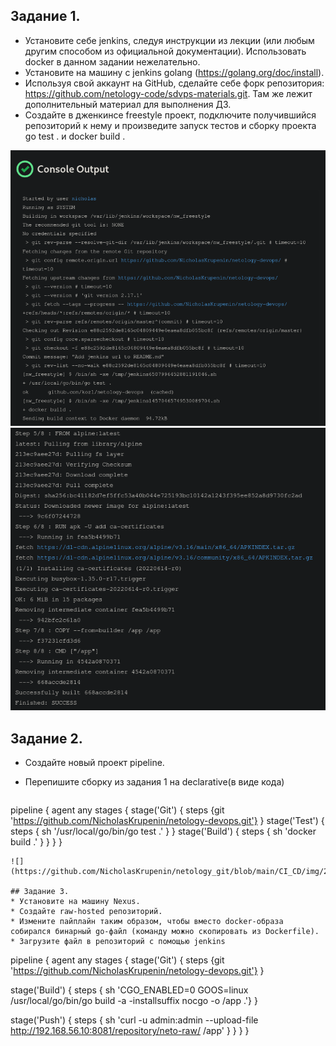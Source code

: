 ## Задание 1.

* Установите себе jenkins, следуя инструкции из лекции (или любым другим способом из официальной документации). Использовать docker в данном задании нежелательно.
* Установите на машину с jenkins golang (https://golang.org/doc/install).
* Используя свой аккаунт на GitHub, сделайте себе форк репозитория: https://github.com/netology-code/sdvps-materials.git. Там же лежит дополнительный материал для выполнения ДЗ.
* Создайте в дженкинсе freestyle проект, подключите получившийся репозиторий к нему и произведите запуск тестов и сборку проекта go test . и docker build .

![](https://github.com/NicholasKrupenin/netology_git/blob/main/CI_CD/img/1_task.png)
![](https://github.com/NicholasKrupenin/netology_git/blob/main/CI_CD/img/1_task_2.png)

## Задание 2.
* Создайте новый проект pipeline.
* Перепишите сборку из задания 1 на declarative(в виде кодa)

  ```
pipeline {
 agent any
 stages {
  stage('Git') {
   steps {git 'https://github.com/NicholasKrupenin/netology-devops.git'}
  }
  stage('Test') {
   steps {
    sh '/usr/local/go/bin/go test .'
   }
  }
  stage('Build') {
   steps {
    sh 'docker build .'
   }
  }
 }
}
  ```
  ![](https://github.com/NicholasKrupenin/netology_git/blob/main/CI_CD/img/2_task.png)

## Задание 3.
* Установите на машину Nexus.
* Создайте raw-hosted репозиторий.
* Измените пайплайн таким образом, чтобы вместо docker-образа собирался бинарный go-файл (команду можно скопировать из Dockerfile).
* Загрузите файл в репозиторий с помощью jenkins

```
pipeline {
 agent any
 stages {
  stage('Git') {
   steps {git 'https://github.com/NicholasKrupenin/netology-devops.git'}
   }

  stage('Build') {
   steps {
    sh 'CGO_ENABLED=0 GOOS=linux /usr/local/go/bin/go build -a -installsuffix nocgo -o /app .'}
  }

  stage('Push') {
   steps {
    sh 'curl -u admin:admin --upload-file http://192.168.56.10:8081/repository/neto-raw/ /app' }
  }
 }
}
```
